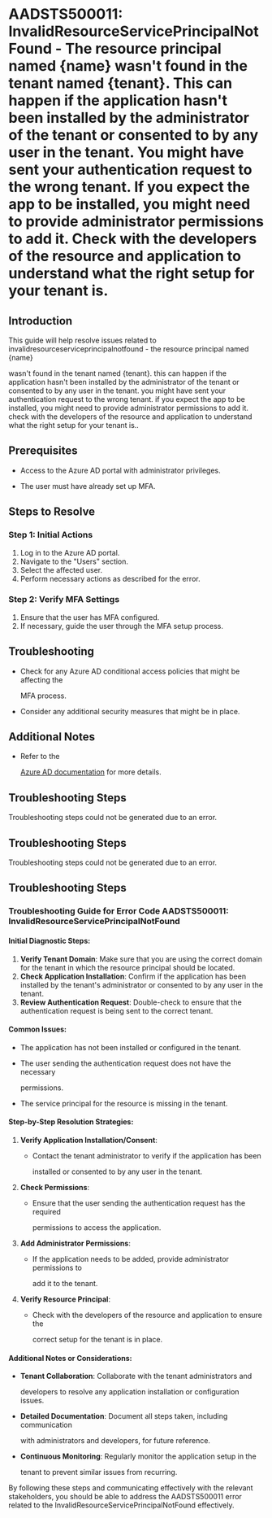 # AADSTS500011: InvalidResourceServicePrincipalNotFound - The resource principal named {name} wasn't found in the tenant named {tenant}. This can happen if the application hasn't been installed by the administrator of the tenant or consented to by any user in the tenant. You might have sent your authentication request to the wrong tenant. If you expect the app to be installed, you might need to provide administrator permissions to add it. Check with the developers of the resource and application to understand what the right setup for your tenant is.


## Introduction

This guide will help resolve issues related to
invalidresourceserviceprincipalnotfound - the resource principal named {name}

wasn't found in the tenant named {tenant}. this can happen if the application
hasn't been installed by the administrator of the tenant or consented to by any
user in the tenant. you might have sent your authentication request to the wrong
tenant. if you expect the app to be installed, you might need to provide
administrator permissions to add it. check with the developers of the resource
and application to understand what the right setup for your tenant is..


## Prerequisites


* Access to the Azure AD portal with administrator privileges.

* The user must have already set up MFA.


## Steps to Resolve


### Step 1: Initial Actions

1. Log in to the Azure AD portal.
2. Navigate to the "Users" section.
3. Select the affected user.
4. Perform necessary actions as described for the error.


### Step 2: Verify MFA Settings

1. Ensure that the user has MFA configured.
2. If necessary, guide the user through the MFA setup process.


## Troubleshooting


* Check for any Azure AD conditional access policies that might be affecting the

  MFA process.

* Consider any additional security measures that might be in place.


## Additional Notes


* Refer to the

  [Azure AD 
documentation](https://learn.microsoft.com/en-us/azure/active-directory/)
  for more details.


## Troubleshooting Steps

Troubleshooting steps could not be generated due to an error.


## Troubleshooting Steps

Troubleshooting steps could not be generated due to an error.


## Troubleshooting Steps


### Troubleshooting Guide for Error Code AADSTS500011: InvalidResourceServicePrincipalNotFound


#### Initial Diagnostic Steps:

1. **Verify Tenant Domain**: Make sure that you are using the correct domain for
   the tenant in which the resource principal should be located.
2. **Check Application Installation**: Confirm if the application has been
   installed by the tenant's administrator or consented to by any user in the
   tenant.
3. **Review Authentication Request**: Double-check to ensure that the
   authentication request is being sent to the correct tenant.


#### Common Issues:


* The application has not been installed or configured in the tenant.

* The user sending the authentication request does not have the necessary

  permissions.

* The service principal for the resource is missing in the tenant.


#### Step-by-Step Resolution Strategies:

1. **Verify Application Installation/Consent**:
   * Contact the tenant administrator to verify if the application has been

     installed or consented to by any user in the tenant.

2. **Check Permissions**:

   * Ensure that the user sending the authentication request has the required

     permissions to access the application.

3. **Add Administrator Permissions**:

   * If the application needs to be added, provide administrator permissions to

     add it to the tenant.

4. **Verify Resource Principal**:
   * Check with the developers of the resource and application to ensure the

     correct setup for the tenant is in place.


#### Additional Notes or Considerations:


* **Tenant Collaboration**: Collaborate with the tenant administrators and

  developers to resolve any application installation or configuration issues.

* **Detailed Documentation**: Document all steps taken, including communication

  with administrators and developers, for future reference.

* **Continuous Monitoring**: Regularly monitor the application setup in the

  tenant to prevent similar issues from recurring.

By following these steps and communicating effectively with the relevant
stakeholders, you should be able to address the AADSTS500011 error related to
the InvalidResourceServicePrincipalNotFound effectively.